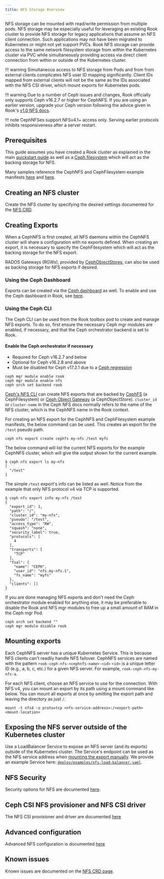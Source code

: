 ```yaml
---
title: NFS Storage Overview
---
```


NFS storage can be mounted with read/write permission from multiple pods. NFS storage may be
especially useful for leveraging an existing Rook cluster to provide NFS storage for legacy
applications that assume an NFS client connection. Such applications may not have been migrated to
Kubernetes or might not yet support PVCs. Rook NFS storage can provide access to the same network
filesystem storage from within the Kubernetes cluster via PVC while simultaneously providing access
via direct client connection from within or outside of the Kubernetes cluster.

!!! warning
    Simultaneous access to NFS storage from Pods and from from external clients complicates NFS user
    ID mapping significantly. Client IDs mapped from external clients will not be the same as the
    IDs associated with the NFS CSI driver, which mount exports for Kubernetes pods.

!!! warning
    Due to a number of Ceph issues and changes, Rook officially only supports Ceph
    v16.2.7 or higher for CephNFS. If you are using an earlier version, upgrade your Ceph version
    following the advice given in Rook's
    [v1.0 NFS docs](https://docs.koor.tech/docs/rook/latest-release/CRDs/ceph-nfs-crd/).

!!! note
    CephNFSes support NFSv4.1+ access only. Serving earlier protocols inhibits responsiveness after
    a server restart.


## Prerequisites

This guide assumes you have created a Rook cluster as explained in the main
[quickstart guide](../../Getting-Started/quickstart.md) as well as a
[Ceph filesystem](../Shared-Filesystem-CephFS/filesystem-storage.md) which will act as the backing
storage for NFS.

Many samples reference the CephNFS and CephFilesystem example manifests
[here](https://github.com/koor-tech/koor/blob/master/deploy/examples/nfs.yaml) and
[here](https://github.com/koor-tech/koor/blob/master/deploy/examples/filesystem.yaml).


## Creating an NFS cluster

Create the NFS cluster by specifying the desired settings documented for the
[NFS CRD](../../CRDs/ceph-nfs-crd.md).


## Creating Exports

When a CephNFS is first created, all NFS daemons within the CephNFS cluster will share a
configuration with no exports defined. When creating an export, it is necessary to specify the
CephFilesystem which will act as the backing storage for the NFS export.

RADOS Gateways (RGWs), provided by [CephObjectStores](../Object-Storage-RGW/object-storage.md), can
also be used as backing storage for NFS exports if desired.

### Using the Ceph Dashboard

Exports can be created via the
[Ceph dashboard](https://docs.ceph.com/en/latest/mgr/dashboard/#nfs-ganesha-management) as well. To
enable and use the Ceph dashboard in Rook, see [here](../Monitoring/ceph-dashboard.md).

### Using the Ceph CLI

The Ceph CLI can be used from the Rook toolbox pod to create and manage NFS exports. To do so, first
ensure the necessary Ceph mgr modules are enabled, if necessary, and that the Ceph orchestrator
backend is set to Rook.

#### Enable the Ceph orchestrator if necessary

* Required for Ceph v16.2.7 and below
* Optional for Ceph v16.2.8 and above
* Must be disabled for Ceph v17.2.1 due to a [Ceph regression](../../CRDs/ceph-nfs-crd.md#ceph-v1721)

```console
ceph mgr module enable rook
ceph mgr module enable nfs
ceph orch set backend rook
```

[Ceph's NFS CLI](https://docs.ceph.com/en/latest/mgr/nfs/#export-management) can create NFS exports
that are backed by [CephFS](https://docs.ceph.com/en/latest/cephfs/nfs/) (a CephFilesystem) or
[Ceph Object Gateway](https://docs.ceph.com/en/latest/radosgw/nfs/) (a CephObjectStore).
`cluster_id` or `cluster-name` in the Ceph NFS docs normally refers to the name of the NFS cluster,
which is the CephNFS name in the Rook context.

For creating an NFS export for the CephNFS and CephFilesystem example manifests, the below command
can be used. This creates an export for the `/test` pseudo path.

```console
ceph nfs export create cephfs my-nfs /test myfs
```

The below command will list the current NFS exports for the example CephNFS cluster, which will give
the output shown for the current example.

```console
$ ceph nfs export ls my-nfs
[
  "/test"
]
```

The simple `/test` export's info can be listed as well. Notice from the example that only NFS
protocol v4 via TCP is supported.

```console
$ ceph nfs export info my-nfs /test
{
  "export_id": 1,
  "path": "/",
  "cluster_id": "my-nfs",
  "pseudo": "/test",
  "access_type": "RW",
  "squash": "none",
  "security_label": true,
  "protocols": [
    4
  ],
  "transports": [
    "TCP"
  ],
  "fsal": {
    "name": "CEPH",
    "user_id": "nfs.my-nfs.1",
    "fs_name": "myfs"
  },
  "clients": []
}
```

If you are done managing NFS exports and don't need the Ceph orchestrator module enabled for
anything else, it may be preferable to disable the Rook and NFS mgr modules to free up a small
amount of RAM in the Ceph mgr Pod.

```console
ceph orch set backend ""
ceph mgr module disable rook
```

## Mounting exports

Each CephNFS server has a unique Kubernetes Service. This is because NFS clients can't readily
handle NFS failover. CephNFS services are named with the pattern
`rook-ceph-nfs-<cephnfs-name>-<id>` `<id>` is a unique letter ID (e.g., a, b, c, etc.) for a given
NFS server. For example, `rook-ceph-nfs-my-nfs-a`.

For each NFS client, choose an NFS service to use for the connection. With NFS v4, you can mount an
export by its path using a mount command like below. You can mount all exports at once by omitting
the export path and leaving the directory as just `/`.

```console
mount -t nfs4 -o proto=tcp <nfs-service-address>:/<export-path> <mount-location>
```


## Exposing the NFS server outside of the Kubernetes cluster

Use a LoadBalancer Service to expose an NFS server (and its exports) outside of the Kubernetes
cluster. The Service's endpoint can be used as the NFS service address when
[mounting the export manually](#mounting-exports). We provide an example Service here:
[`deploy/examples/nfs-load-balancer.yaml`](https://github.com/koor-tech/koor/tree/master/deploy/examples).


## NFS Security
Security options for NFS are documented [here](nfs-security.md).


## Ceph CSI NFS provisioner and NFS CSI driver
The NFS CSI provisioner and driver are documented [here](nfs-csi-driver.md)

## Advanced configuration
Advanced NFS configuration is documented [here](nfs-advanced.md)


## Known issues

Known issues are documented on the [NFS CRD page](../../CRDs/ceph-nfs-crd.md#known-issues).
